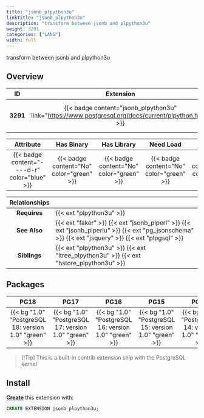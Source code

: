 ```yaml
---
title: "jsonb_plpython3u"
linkTitle: "jsonb_plpython3u"
description: "transform between jsonb and plpython3u"
weight: 3291
categories: ["LANG"]
width: full
---
```


transform between jsonb and plpython3u


## Overview

|    ID    | Extension |  Package   | Version |        Category        |           License            |       Language       |
|:--------:|:---------:|:----------:|:-------:|:----------------------:|:----------------------------:|:--------------------:|
| **3291** | {{< badge content="jsonb_plpython3u" link="https://www.postgresql.org/docs/current/plpython.html" >}} | {{< ext "jsonb_plpython3u" "plpython3u" >}} | `1.0` | {{< category "LANG" >}} | {{< license "PostgreSQL" >}} | {{< language "C" >}} |


|  Attribute | Has Binary | Has Library | Need Load | Has DDL | Relocatable | Trusted |
|:----------:|:----------:|:-----------:|:---------:|:-------:|:-----------:|:-------:|
| {{< badge content="----d-r" color="blue" >}} | {{< badge content="No" color="green" >}} | {{< badge content="No" color="green" >}} | {{< badge content="No" color="green" >}} | {{< badge content="Yes" color="green" >}} | {{< badge content="yes" color="green" >}} | {{< badge content="no" color="red" >}} |


| **Relationships** |   |
|:-----------------:|:----|
|   **Requires**    | {{< ext "plpython3u" >}} |
|   **See Also**    | {{< ext "faker" >}} {{< ext "jsonb_plperl" >}} {{< ext "jsonb_plperlu" >}} {{< ext "pg_jsonschema" >}} {{< ext "jsquery" >}} {{< ext "plpgsql" >}} |
|    **Siblings**   | {{< ext "plpython3u" >}} {{< ext "ltree_plpython3u" >}} {{< ext "hstore_plpython3u" >}} |


## Packages

| **PG18** | **PG17** | **PG16** | **PG15** | **PG14** | **PG13** |
|:--------:|:--------:|:--------:|:--------:|:--------:|:--------:|
| {{< bg "1.0" "PostgreSQL 18: version 1.0" "green" >}} | {{< bg "1.0" "PostgreSQL 17: version 1.0" "green" >}} | {{< bg "1.0" "PostgreSQL 16: version 1.0" "green" >}} | {{< bg "1.0" "PostgreSQL 15: version 1.0" "green" >}} | {{< bg "1.0" "PostgreSQL 14: version 1.0" "green" >}} | {{< bg "1.0" "PostgreSQL 13: version 1.0" "green" >}} |

> [!Tip] This is a built-in contrib extension ship with the PostgreSQL kernel


## Install

[**Create**](https://ext.pgsty.com/usage/create) this extension with:

```sql
CREATE EXTENSION jsonb_plpython3u;
```
